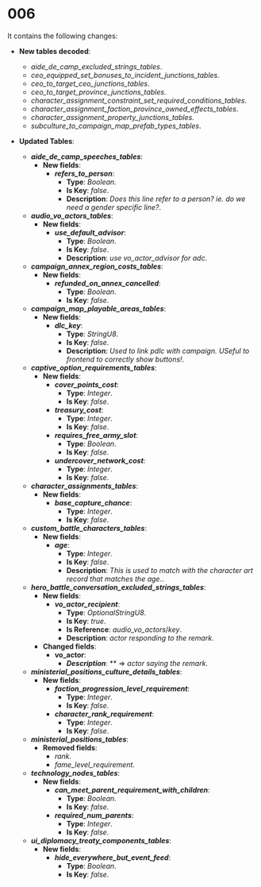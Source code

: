 # 006

It contains the following changes:

- **New tables decoded**:
  - *aide_de_camp_excluded_strings_tables*.
  - *ceo_equipped_set_bonuses_to_incident_junctions_tables*.
  - *ceo_to_target_ceo_junctions_tables*.
  - *ceo_to_target_province_junctions_tables*.
  - *character_assignment_constraint_set_required_conditions_tables*.
  - *character_assignment_faction_province_owned_effects_tables*.
  - *character_assignment_property_junctions_tables*.
  - *subculture_to_campaign_map_prefab_types_tables*.

- **Updated Tables**:
  - ***aide_de_camp_speeches_tables***:
    - **New fields**:
      - ***refers_to_person***:
        - **Type**: *Boolean*.
        - **Is Key**: *false*.
        - **Description**: *Does this line refer to a person? ie. do we need a gender specific line?*.
  - ***audio_vo_actors_tables***:
    - **New fields**:
      - ***use_default_advisor***:
        - **Type**: *Boolean*.
        - **Is Key**: *false*.
        - **Description**: *use vo_actor_advisor for adc*.
  - ***campaign_annex_region_costs_tables***:
    - **New fields**:
      - ***refunded_on_annex_cancelled***:
        - **Type**: *Boolean*.
        - **Is Key**: *false*.
  - ***campaign_map_playable_areas_tables***:
    - **New fields**:
      - ***dlc_key***:
        - **Type**: *StringU8*.
        - **Is Key**: *false*.
        - **Description**: *Used to link pdlc with campaign. USeful to frontend to correctly show buttons!*.
  - ***captive_option_requirements_tables***:
    - **New fields**:
      - ***cover_points_cost***:
        - **Type**: *Integer*.
        - **Is Key**: *false*.
      - ***treasury_cost***:
        - **Type**: *Integer*.
        - **Is Key**: *false*.
      - ***requires_free_army_slot***:
        - **Type**: *Boolean*.
        - **Is Key**: *false*.
      - ***undercover_network_cost***:
        - **Type**: *Integer*.
        - **Is Key**: *false*.
  - ***character_assignments_tables***:
    - **New fields**:
      - ***base_capture_chance***:
        - **Type**: *Integer*.
        - **Is Key**: *false*.
  - ***custom_battle_characters_tables***:
    - **New fields**:
      - ***age***:
        - **Type**: *Integer*.
        - **Is Key**: *false*.
        - **Description**: *This is used to match with the character art record that matches the age.*.
  - ***hero_battle_conversation_excluded_strings_tables***:
    - **New fields**:
      - ***vo_actor_recipient***:
        - **Type**: *OptionalStringU8*.
        - **Is Key**: *true*.
        - **Is Reference**: *audio_vo_actors*/*key*.
        - **Description**: *actor responding to the remark*.
    - **Changed fields**:
      - **vo_actor**:
        - ***Description***: ** => *actor saying the remark*.
  - ***ministerial_positions_culture_details_tables***:
    - **New fields**:
      - ***faction_progression_level_requirement***:
        - **Type**: *Integer*.
        - **Is Key**: *false*.
      - ***character_rank_requirement***:
        - **Type**: *Integer*.
        - **Is Key**: *false*.
  - ***ministerial_positions_tables***:
    - **Removed fields**:
      - *rank*.
      - *fame_level_requirement*.
  - ***technology_nodes_tables***:
    - **New fields**:
      - ***can_meet_parent_requirement_with_children***:
        - **Type**: *Boolean*.
        - **Is Key**: *false*.
      - ***required_num_parents***:
        - **Type**: *Integer*.
        - **Is Key**: *false*.
  - ***ui_diplomacy_treaty_components_tables***:
    - **New fields**:
      - ***hide_everywhere_but_event_feed***:
        - **Type**: *Boolean*.
        - **Is Key**: *false*.

